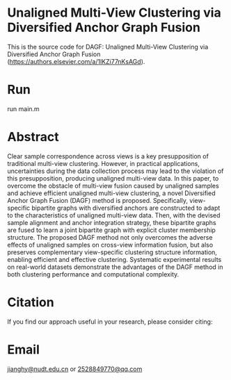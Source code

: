 # Unaligned Multi-View Clustering via Diversified Anchor Graph Fusion

This is the source code for DAGF: Unaligned Multi-View Clustering via Diversified Anchor Graph Fusion (https://authors.elsevier.com/a/1lKZi77nKsAGd).

# Run

run main.m


# Abstract

Clear sample correspondence across views is a key presupposition of traditional multi-view clustering. However, in practical applications, uncertainties during the data collection process may lead to the violation of this presupposition, producing unaligned multi-view data. In this paper, to overcome the obstacle of multi-view fusion caused by unaligned samples and achieve efficient unaligned multi-view clustering, a novel  Diversified Anchor Graph Fusion (DAGF) method is proposed. Specifically, view-specific bipartite graphs with diversified anchors are constructed to adapt to the characteristics of unaligned multi-view data. Then, with the devised sample alignment and anchor integration strategy, these bipartite graphs are fused to learn a joint bipartite graph with explicit cluster membership structure. The proposed DAGF method not only overcomes the adverse effects of unaligned samples on cross-view information fusion, but also preserves complementary view-specific clustering structure information, enabling efficient and effective clustering. Systematic experimental results on real-world datasets demonstrate the advantages of the DAGF method in both clustering performance and computational complexity.


# Citation

If you find our approach useful in your research, please consider citing: 


# Email

jianghy@nudt.edu.cn or 2528849770@qq.com
